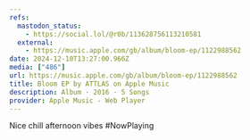 ```yaml
---
refs:
  mastodon_status:
    - https://social.lol/@r0b/113628756113210581
  external:
    - https://music.apple.com/gb/album/bloom-ep/1122988562
date: 2024-12-10T13:27:00.966Z
media: ["486"]
url: https://music.apple.com/gb/album/bloom-ep/1122988562
title: Bloom EP by ATTLAS on Apple Music
description: Album · 2016 · 5 Songs
provider: Apple Music - Web Player
---
```


Nice chill afternoon vibes #NowPlaying
